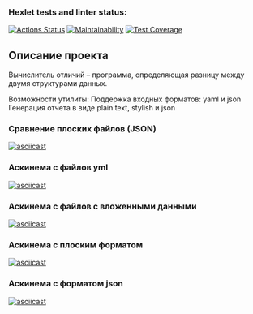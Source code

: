 ### Hexlet tests and linter status:
[![Actions Status](https://github.com/VictorKVV-hex/java-project-71/actions/workflows/hexlet-check.yml/badge.svg)](https://github.com/VictorKVV-hex/java-project-71/actions)
[![Maintainability](https://api.codeclimate.com/v1/badges/ca9ac5ee690a96a57955/maintainability)](https://codeclimate.com/github/VictorKVV-hex/java-project-71/maintainability)
[![Test Coverage](https://api.codeclimate.com/v1/badges/ca9ac5ee690a96a57955/test_coverage)](https://codeclimate.com/github/VictorKVV-hex/java-project-71/test_coverage)

## Описание проекта

Вычислитель отличий – программа, определяющая разницу между двумя структурами данных. 

Возможности утилиты:
Поддержка входных форматов: yaml и json
Генерация отчета в виде plain text, stylish и json

### Сравнение плоских файлов (JSON)
[![asciicast](https://asciinema.org/a/0WhkA8v7Q3OzKL9oLWxUtVwxb.svg)](https://asciinema.org/a/0WhkA8v7Q3OzKL9oLWxUtVwxb)

### Аскинема с файлов yml
[![asciicast](https://asciinema.org/a/KTkHnx6NMYV8xVlWk5g7idV4U.svg)](https://asciinema.org/a/KTkHnx6NMYV8xVlWk5g7idV4U)

### Аскинема с файлов c вложенными данными
[![asciicast](https://asciinema.org/a/dvlupUdZCsMbAITBK7rcIDSHQ.svg)](https://asciinema.org/a/dvlupUdZCsMbAITBK7rcIDSHQ)

### Аскинема с плоским форматом
[![asciicast](https://asciinema.org/a/IyLIk3Vp4M0dst2RyIWOJqp0y.svg)](https://asciinema.org/a/IyLIk3Vp4M0dst2RyIWOJqp0y)

### Аскинема с форматом json
[![asciicast](https://asciinema.org/a/ETX1FoQVbe8mnLThCdkZbQZj8.svg)](https://asciinema.org/a/ETX1FoQVbe8mnLThCdkZbQZj8)
